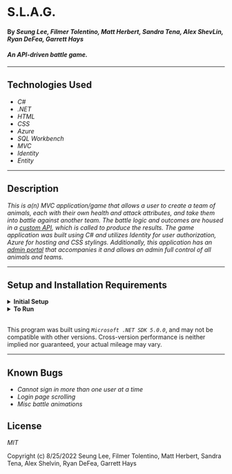 # S.L.A.G.

#### By _**Seung Lee, Filmer Tolentino, Matt Herbert, Sandra Tena, Alex ShevLin, Ryan DeFea, Garrett Hays**_  

#### _An API-driven battle game._  

---


## Technologies Used

* _C#_
* _.NET_
* _HTML_
* _CSS_
* _Azure_
* _SQL Workbench_
* _MVC_
* _Identity_
* _Entity_


---
## Description

_This is a(n) MVC application/game that allows a user to create a team of animals, each with their own health and attack attributes, and take them into battle against another team. The battle logic and outcomes are housed in a [custom API](https://github.com/leark/TeamWeekAPI.Solution), which is called to produce the results. The game application was built using C# and utilizes Identity for user authorization, Azure for hosting and CSS stylings. Additionally, this application has an [admin portal](https://github.com/a-shevlin/AdminPortal.Solution) that accompanies it and allows an admin full control of all animals and teams._

---
## Setup and Installation Requirements

<details>
<summary><strong>Initial Setup</strong></summary>
<ol>
<li>Copy the git repository url: https://github.com/ftolentino/TeamWeekClient.Solution
<li>Open a terminal and navigate to your Desktop with <strong>cd</strong> command
<li>Run,   
<strong>$ git clone https://github.com/ftolentino/TeamWeekClient.Solution</strong>
<li>In the terminal, navigate into the root directory of the cloned project folder "TeamWeekClient.Solution".
<li>Navigate to the projects root directory, "TeamWeekClient".
<br>
</details>

<details>
<summary><strong>To Run</strong></summary>
Navigate to:  
   <pre>TeamWeekClient.Solution
   └── <strong>TeamWeekClient</strong></pre>

Run ```$ dotnet restore``` in the terminal.<br>
Run ```$ dotnet run``` in the terminal.
</details>
<br>

This program was built using *`Microsoft .NET SDK 5.0.0`*, and may not be compatible with other versions. Cross-version performance is neither implied nor guaranteed, your actual mileage may vary.

---
## Known Bugs

* _Cannot sign in more than one user at a time_
* _Login page scrolling_
* _Misc battle animations_

## License

_MIT_

Copyright (c) 8/25/2022 Seung Lee, Filmer Tolentino, Matt Herbert, Sandra Tena, Alex Shelvin, Ryan DeFea, Garrett Hays
